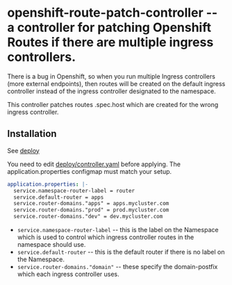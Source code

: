 # openshift-route-patch-controller -- a controller for patching Openshift Routes if there are multiple ingress controllers.

There is a bug in Openshift, so when you run multiple Ingress controllers (more external endpoints), then routes will be
created on the default ingress controller instead of the ingress controller designated to the namespace.

This controller patches routes .spec.host which are created for the wrong ingress controller.

## Installation

See [deploy](deploy/)

You need to edit [deploy/controller.yaml](deploy/controller.yaml) before applying. The application.properties
configmap must match your setup.

```yaml
application.properties: |-
  service.namespace-router-label = router
  service.default-router = apps
  service.router-domains."apps" = apps.mycluster.com
  service.router-domains."prod" = prod.mycluster.com
  service.router-domains."dev" = dev.mycluster.com
```

* `service.namespace-router-label` -- this is the label on the Namespace which is used to control which ingress controller 
  routes in the namespace should use.
* `service.default-router` -- this is the default router if there is no label on the Namespace.
* `service.router-domains."domain"` -- these specify the domain-postfix which each ingress controller uses.
